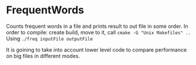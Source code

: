 # FrequentWords
Counts frequent words in a file and prints result to out file in some order. In order to compile: create build, move to it, call `cmake -G "Unix Makefiles" ..` \
Using `./freq inputFile outputFile`

It is goining to take into account lower level code to compare performance on big files in different modes.
